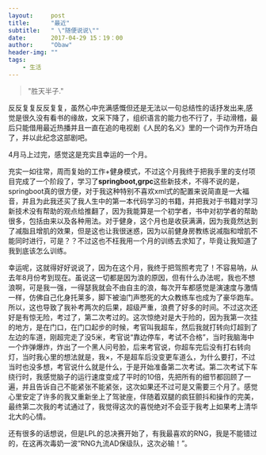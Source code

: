 ```yaml
---
layout:     post
title:      "最近"
subtitle:   " \"随便说说\""
date:       2017-04-29 15：19：00
author:     "Obaw"
header-img: ""
tags:
    - 生活
---
```

> "胜天半子."

反反复复反反复复，虽然心中充满感慨但还是无法以一句总结性的话抒发出来,感觉是很久没有看书的缘故，文采下降了，组织语言的能力也不行了，手动滑稽，最后只能借用最近热播并且一直在追的电视剧《人民的名义》里的一个词作为开场白了，并以此纪念这部剧吧。

4月马上过完，感觉这是充实且幸运的一个月。

充实一如往常，周而复始的工作+健身模式，不过这个月我终于把我手里的支付项目完成了一个阶段了，学习了<b>springboot,grpc</b>这些新技术，不得不说的是，springboot真的很方便，对于我这种特别不喜欢xml式的配置来说简直是一大福音，并且为此我还买了我人生中的第一本代码学习的书籍，并把我对于书籍对学习新技术没有帮助的观点给推翻了，因为我能算是一个初学者，书中对初学者的帮助很多，包括由来以及各种用法。对于健身，这个月也是收获满满，因为我竟然达到了减脂且增肌的效果，但是这也让我很迷惑，因为以前健身房教练说减脂和增肌不能同时进行，可是？？不过这也不枉我用一个月的训练去求知了，毕竟让我知道了我到底该怎么训练。

幸运呢，这就得好好说说了，因为在这个月，我终于把驾照考完了！不容易呐，从去年8月份考到现在。虽说这一切都是因为浪的原因，但有什么办法呢，我也不想浪啊，可是我一强，一得瑟我就会不由自主的浪，每次开车都感觉是演速度与激情一样，仿佛自己化身托莱多，脚下被油门声憋死的大众教练车也成为了豪华跑车。所以，这也导致了我补考两次的后果，超级严重，浪费了好多的时间。不过这次还好是有惊无险，考过了，第二次考过的。这次惊绝对是大于险的，因为我第一次挂的地方，是在门口，在门口起步的时候，考官叫我超车，然后我就打转向灯超到了左边的车道，刚超完走了没5米，考官说“靠边停车，考试不合格”，当时我脑海中一个炸弹爆炸，炸出了一个黑人问号脸，后来考官说，你超车完后没有打右转向灯，当时我心里的想法就是，我×，不是超车后没变更车道么，为什么要打，不过当时也没多想，考官说什么就是什么，于是开始准备第二次考试。第二次考试下车绕行时，我感觉脑子的运行速度变成了平时的10倍，先把所有的细节都回顾了一遍，并且告诉自己不能紧张不能紧张，这次如果还不过可是又需要三个月了。感觉心里安定了许多的我又重新坐上了驾驶座，伴随着双腿的疯狂颤抖和操作的完美，最终第二次我的考试通过了，我觉得这次的喜悦绝对不会亚于我考上如果考上清华北大的心情。

还有很多的话想说，但是LPL的总决赛开始了，有我最喜欢的RNG，我是不能错过的，在这再次毒奶一波“RNG九流AD保级队，这次必输！”。